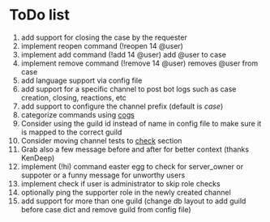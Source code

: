 # ToDo list
1. add support for closing the case by the requester
1. implement reopen command (!reopen 14 @user)
1. implement add command (!add 14 @user) add @user to case
1. implement remove command (!remove 14 @user) removes @user from case
1. add language support via config file
1. add support for a specific channel to post bot logs such as case creation, closing, reactions, etc
1. add support to configure the channel prefix (default is *case*)
1. categorize commands using [cogs](https://discordpy.readthedocs.io/en/latest/ext/commands/cogs.html#quick-example)
1. Consider using the guild id instead of name in config file to make sure it is mapped to the correct guild
1. Consider moving channel tests to [check](https://discordpy.readthedocs.io/en/latest/ext/commands/commands.html#checks) section
1. Grab also a few message before and after for better context (thanks KenDeep)
1. implement (!hi) command easter egg to check for server\_owner or suppoter or a funny message for unworthy users
1. implement check if user is administrator to skip role checks
1. optionally ping the supporter role in the newly created channel
1. add support for more than one guild (change db layout to add guild before case dict and remove guild from config file)
